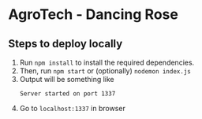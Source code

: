 # AgroTech - Dancing Rose 

## Steps to deploy locally
1. Run `npm install` to install the required dependencies.
2. Then, run `npm start` or (optionally) `nodemon index.js`
3. Output will be something like 
    ```
    Server started on port 1337
    ```
4. Go to `localhost:1337` in browser
